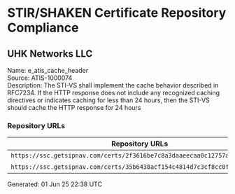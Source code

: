 # STIR/SHAKEN Certificate Repository Compliance

## UHK Networks LLC

Name: e_atis_cache_header\
Source: ATIS-1000074\
Description: The STI-VS shall implement the cache behavior described in RFC7234. If the HTTP response does not include any recognized caching directives or indicates caching for less than 24 hours, then the STI-VS should cache the HTTP response for 24 hours
### Repository URLs

| Repository URLs | Not After |  Problems | Link |
|-----------------|-----------|-----------|------|
| `https://ssc.getsipnav.com/certs/2f3616be7c8a3daaeecaa0c12757abd16e6716c1` | 08&#160;Mar&#160;25&#160;19:12&#160;UTC | true | [view](../../REPOS/e7194c70818ffeee86e809dea64ef21dde6ab09f/README.md) |
| `https://ssc.getsipnav.com/certs/35b6438acf154c4814d7c3cf8cc0f4e03d75b23b` | 08&#160;Mar&#160;26&#160;18:12&#160;UTC | true | [view](../../REPOS/052bfa934a1b9d273d2d38e90a47b4bcd89e27ed/README.md) |


Generated: 01 Jun 25 22:38 UTC